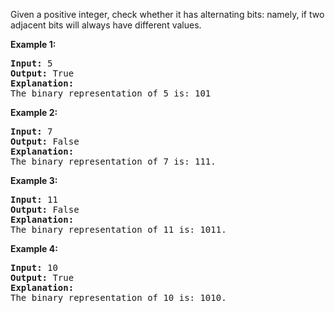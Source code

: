 <div><p>Given a positive integer, check whether it has alternating bits: namely, if two adjacent bits will always have different values.</p>

<p><b>Example 1:</b><br>
</p><pre><b>Input:</b> 5
<b>Output:</b> True
<b>Explanation:</b>
The binary representation of 5 is: 101
</pre>
<p></p>

<p><b>Example 2:</b><br>
</p><pre><b>Input:</b> 7
<b>Output:</b> False
<b>Explanation:</b>
The binary representation of 7 is: 111.
</pre>
<p></p>

<p><b>Example 3:</b><br>
</p><pre><b>Input:</b> 11
<b>Output:</b> False
<b>Explanation:</b>
The binary representation of 11 is: 1011.
</pre>
<p></p>

<p><b>Example 4:</b><br>
</p><pre><b>Input:</b> 10
<b>Output:</b> True
<b>Explanation:</b>
The binary representation of 10 is: 1010.
</pre>
<p></p></div>